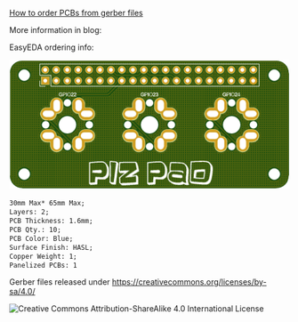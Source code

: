 [How to order PCBs from gerber files](http://www.40percent.club/2017/03/ordering-pcb.html)

More information in blog:


EasyEDA ordering info:

![pizpad](pizpad.png)

    30mm Max* 65mm Max;
    Layers: 2;
    PCB Thickness: 1.6mm;
    PCB Qty.: 10;
    PCB Color: Blue;
    Surface Finish: HASL;
    Copper Weight: 1;
    Panelized PCBs: 1


Gerber files released under https://creativecommons.org/licenses/by-sa/4.0/

![Creative Commons Attribution-ShareAlike 4.0 International License](https://i.creativecommons.org/l/by-sa/4.0/88x31.png)